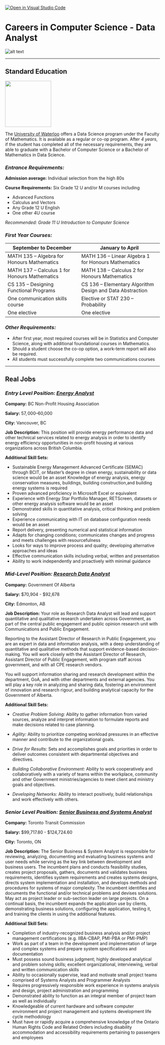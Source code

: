 [![Open in Visual Studio Code](https://classroom.github.com/assets/open-in-vscode-c66648af7eb3fe8bc4f294546bfd86ef473780cde1dea487d3c4ff354943c9ae.svg)](https://classroom.github.com/online_ide?assignment_repo_id=10087073&assignment_repo_type=AssignmentRepo)
# Careers in Computer Science - Data Analyst

![alt text](https://assets.bizclikmedia.net/1800/912bf0f6a8628ac2908cbcd11877f928:707c036dfecd051980201247b72f3bee/gettyimages-638855738-3-jpeg.webp.jpg "Data Image")

---

## **Standard Education** 

<img src="https://uwaterloo.ca/brand/sites/ca.brand/files/universityofwaterloo_logo_horiz_rgb.png" height="150">

The [University of Waterloo](https://uwaterloo.ca/future-students/programs/data-science) offers a Data Science program under the Faculty of Mathematics. It is available as a regular or co-op program. After _4 years_, if the student has completed all of the necessary requirements, they are able to graduate with a Bachelor of Computer Science or a Bachelor of Mathematics in Data Science.

### **_Entrance Requirements:_**

**Admission average:** Individual selection from the high 80s

**Course Requirements:** Six Grade 12 U and/or M courses including
* Advanced Functions
* Calculus and Vectors
* Any Grade 12 U English
* One other 4U course

 *Recommended: Grade 11 U Introduction to Computer Science*

### **_First Year Courses:_**

| September to December                         | January to April                                          |
|-----------------------------------------------|-----------------------------------------------------------|
| MATH 135 – Algebra for Honours Mathematics    | MATH 136 – Linear Algebra 1 for Honours Mathematics       |
| MATH 137 – Calculus 1 for Honours Mathematics | MATH 138 – Calculus 2 for Honours Mathematics             |
| CS 135 – Designing Functional Programs        | CS 136 – Elementary Algorithm Design and Data Abstraction |
| One communication skills course               | Elective or STAT 230 – Probability                        |
| One elective                                  | One elective                                              |

### **_Other Requirements:_**
* After first year, most required courses will be in Statistics and Computer Science, along with additional foundational courses in Mathematics.
* Should a student choose the co-op option, a work-term report will also be required.
* All students must successfully complete two communications courses

---

## **Real Jobs** 

### **_Entry Level Position: [Energy Analyst](https://ca.indeed.com/jobs?q=Data+Analyst&l=&vjk=96a9b96b9a7a8490&advn=1684179505529221)_**

**Company:** BC Non-Profit Housing Association

**Salary:** $57,000–$60,000

**City:** Vancouver, BC

**Job Description:** This position will provide energy performance data and other technical services related to energy analysis in order to identify energy efficiency opportunities in non-profit housing at various organizations across British Columbia.

**Additional Skill Sets:**
* Sustainable Energy Management Advanced Certificate (SEMAC) through BCIT, or Master’s degree in clean energy, sustainability or data science would be an asset
Knowledge of energy analysis, energy conservation measures, buildings, building construction,and building energy systems is required
* Proven advanced proficiency in Microsoft Excel or equivalent
* Experience with Energy Star Portfolio Manager, RETScreen, datasets or other energy analysis software would be an asset
* Demonstrated skills in quantitative analysis, critical thinking and problem solving
* Experience communicating with IT on database configuration needs would be an asset
* Report delivery, presenting numerical and statistical information
* Adapts for changing conditions; communicates changes and progress and meets challenges with resourcefulness
* Looks for ways to improve process and quality; developing alternative approaches and ideas
* Effective communication skills including verbal, written and presentation 
* Ability to work independently and proactively with minimal guidance


### **_Mid-Level Position: [Research Data Analyst](https://ca.indeed.com/cmp/Government-of-Alberta/jobs?jk=f613f88bcf7c19cf&q=data%20analyst&l=&start=0)_**

**Company:** Government Of Alberta

**Salary:** $70,904 - $92,678

**City:** Edmonton, AB

**Job Description:** Your role as Research Data Analyst will lead and support quantitative and qualitative research undertaken across Government, as part of the central public engagement and public opinion research unit with Communications and Public Engagement.

Reporting to the Assistant Director of Research in Public Engagement, you are an expert in data and information analysis, with a deep understanding of quantitative and qualitative methods that support evidence-based decision-making. You will work closely with the Assistant Director of Research, Assistant Director of Public Engagement, with program staff across government, and with all CPE research vendors.

You will support information sharing and research development within the department, GoA, and with other departments and external agencies. You will play a key role in analyzing and sharing data, fostering an environment of innovation and research rigour, and building analytical capacity for the Government of Alberta.


**Additional Skill Sets:**
* _Creative Problem Solving:_ Ability to gather information from varied sources, analyze and interpret information to formulate reports and make decisions related to case planning.

* _Agility:_ Ability to prioritize competing workload pressures in an effective manner and contribute to the organizational goals.

* _Drive for Results:_ Sets and accomplishes goals and priorities in order to deliver outcomes consistent with departmental objectives and directives.

* _Building Collaborative Environment:_ Ability to work cooperatively and collaboratively with a variety of teams within the workplace, community and other Government ministries/agencies to meet client and ministry goals and objectives.

* _Developing Networks:_ Ability to interact positively, build relationships and work effectively with others.


### **_Senior Level Position:  [Senior Business and Systems Analyst](https://ca.indeed.com/Senior-Data-Analyst-jobs?vjk=e72b85f452286d2f)_** 

**Company:** Toronto Transit Commission

**Salary:** $99,717.80 - $124,724.60

**City:** Toronto, ON

**Job Description:** The Senior Business & System Analyst is responsible for reviewing, analyzing, documenting and evaluating business systems and user needs while serving as the key link between development and business users. The incumbent plans and conducts feasibility studies, creates project proposals, gathers, documents and validates business requirements, identifies system requirements and creates systems designs, directs system implementation and installation, and develops methods and procedures for systems of major complexity. The incumbent identifies and documents the functional and/or technical problems and devises solutions. May act as project leader or sub-section leader on large projects. On a continual basis, the incumbent expands the application use by clients, demonstrating business solutions, configuring the application, testing it, and training the clients in using the additional features.


**Additional Skill Sets:**
* Completion of industry-recognized business analysis and/or project management certifications (e.g. IIBA-CBAP, PMI-PBA or PMI-PMP)
* Work as part of a team in the development and implementation of large and complex systems and prepare system specifications and documentation
* Must possess sound business judgment; highly developed analytical and problem solving skills; excellent organizational, interviewing, verbal and written communication skills
* Ability to occasionally supervise, lead and motivate small project teams comprised of Systems Analysts and Programmer Analysts
* Requires progressively responsible work experience in systems analysis and design, project administration and programming
* Demonstrated ability to function as an integral member of project team as well as individually
* Knowledgeable of current hardware and software computer environment and project management and systems development life cycle methodology
* Must have or rapidly acquire a comprehensive knowledge of the Ontario Human Rights Code and Related Orders including disability accommodation and accessibility requirements pertaining to passengers and employees